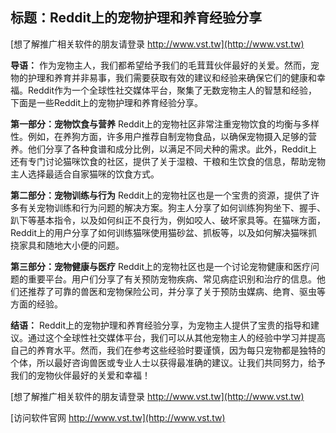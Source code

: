 ## **标题：Reddit上的宠物护理和养育经验分享**

[想了解推广相关软件的朋友请登录 http://www.vst.tw](http://www.vst.tw)

**导语：**
作为宠物主人，我们都希望给予我们的毛茸茸伙伴最好的关爱。然而，宠物的护理和养育并非易事，我们需要获取有效的建议和经验来确保它们的健康和幸福。Reddit作为一个全球性社交媒体平台，聚集了无数宠物主人的智慧和经验，下面是一些Reddit上的宠物护理和养育经验分享。

**第一部分：宠物饮食与营养**
Reddit上的宠物社区非常注重宠物饮食的均衡与多样性。例如，在养狗方面，许多用户推荐自制宠物食品，以确保宠物摄入足够的营养。他们分享了各种食谱和成分比例，以满足不同犬种的需求。此外，Reddit上还有专门讨论猫咪饮食的社区，提供了关于湿粮、干粮和生饮食的信息，帮助宠物主人选择最适合自家猫咪的饮食方式。

**第二部分：宠物训练与行为**
Reddit上的宠物社区也是一个宝贵的资源，提供了许多有关宠物训练和行为问题的解决方案。狗主人分享了如何训练狗狗坐下、握手、趴下等基本指令，以及如何纠正不良行为，例如咬人、破坏家具等。在猫咪方面，Reddit上的用户分享了如何训练猫咪使用猫砂盆、抓板等，以及如何解决猫咪抓挠家具和随地大小便的问题。

**第三部分：宠物健康与医疗**
Reddit上的宠物社区也是一个讨论宠物健康和医疗问题的重要平台。用户们分享了有关预防宠物疾病、常见病症识别和治疗的信息。他们还推荐了可靠的兽医和宠物保险公司，并分享了关于预防虫媒病、绝育、驱虫等方面的经验。

**结语：**
Reddit上的宠物护理和养育经验分享，为宠物主人提供了宝贵的指导和建议。通过这个全球性社交媒体平台，我们可以从其他宠物主人的经验中学习并提高自己的养育水平。然而，我们在参考这些经验时要谨慎，因为每只宠物都是独特的个体，所以最好咨询兽医或专业人士以获得最准确的建议。让我们共同努力，给予我们的宠物伙伴最好的关爱和幸福！

[想了解推广相关软件的朋友请登录 http://www.vst.tw](http://www.vst.tw)


[访问软件官网 http://www.vst.tw](http://www.vst.tw)
